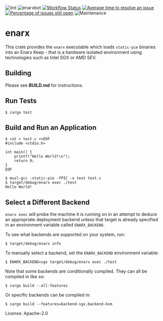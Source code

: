 ![lint](https://github.com/enarx/enarx/workflows/lint/badge.svg)
![enarxbot](https://github.com/enarx/enarx/workflows/enarxbot/badge.svg)
[![Workflow Status](https://github.com/enarx/enarx/workflows/test/badge.svg)](https://github.com/enarx/enarx/actions?query=workflow%3A%22test%22)
[![Average time to resolve an issue](https://isitmaintained.com/badge/resolution/enarx/enarx.svg)](https://isitmaintained.com/project/enarx/enarx "Average time to resolve an issue")
[![Percentage of issues still open](https://isitmaintained.com/badge/open/enarx/enarx.svg)](https://isitmaintained.com/project/enarx/enarx "Percentage of issues still open")
![Maintenance](https://img.shields.io/badge/maintenance-activly--developed-brightgreen.svg)

# enarx

This crate provides the `enarx` executable which loads `static-pie`
binaries into an Enarx Keep - that is a hardware isolated environment using
technologies such as Intel SGX or AMD SEV.

## Building

Please see **BUILD.md** for instructions.

## Run Tests

    $ cargo test

## Build and Run an Application

    $ cat > test.c <<EOF
    #include <stdio.h>

    int main() {
        printf("Hello World!\n");
        return 0;
    }
    EOF

    $ musl-gcc -static-pie -fPIC -o test test.c
    $ target/debug/enarx exec ./test
    Hello World!

## Select a Different Backend

`enarx exec` will probe the machine it is running on
in an attempt to deduce an appropriate deployment backend unless
that target is already specified in an environment variable
called `ENARX_BACKEND`.

To see what backends are supported on your system, run:

    $ target/debug/enarx info

To manually select a backend, set the `ENARX_BACKEND` environment
variable:

    $ ENARX_BACKEND=sgx target/debug/enarx exec ./test

Note that some backends are conditionally compiled. They can all
be compiled in like so:

    $ cargo build --all-features

Or specific backends can be compiled in:

    $ cargo build --features=backend-sgx,backend-kvm

License: Apache-2.0
